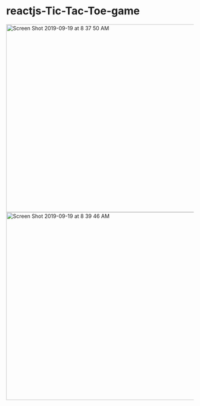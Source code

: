 # reactjs-Tic-Tac-Toe-game



<img width="505" alt="Screen Shot 2019-09-19 at 8 37 50 AM" src="https://user-images.githubusercontent.com/47356515/65216989-62a17a00-dabb-11e9-9efa-3c7e7386e44b.png">
<img width="505" alt="Screen Shot 2019-09-19 at 8 39 46 AM" src="https://user-images.githubusercontent.com/47356515/65216990-62a17a00-dabb-11e9-96b6-0d0242285033.png">

